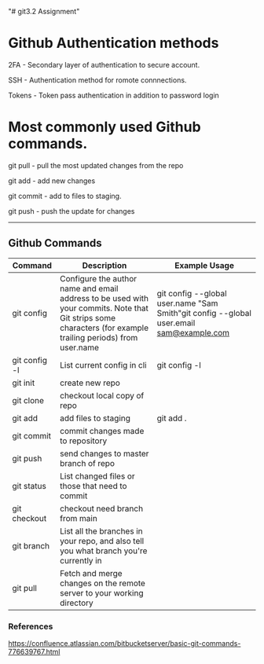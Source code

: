 "# git3.2 Assignment" 

# Github Authentication methods
2FA - Secondary layer of authentication to secure account.

SSH - Authentication method for romote connnections.

Tokens - Token pass authentication in addition to password login

# Most commonly used Github commands.
git pull - pull the most updated changes from the repo 

git add - add new changes 

git commit - add to files to staging.

git push - push the update for changes 

---

## Github Commands
| Command | Description | Example Usage |
| --- | --- | --- |
| git config | Configure the author name and email address to be used with your commits. Note that Git strips some characters (for example trailing periods) from user.name | git config --global user.name "Sam Smith"git config --global user.email sam@example.com |
| git config -l | List current config in cli | git config -l |
| git init | create new repo |
| git clone | checkout local copy of repo |
| git add | add files to staging | git add . |
| git commit | commit changes made to repository |
| git push | send changes to master branch of repo |
| git status | List changed files or those that need to commit |
| git checkout | checkout need branch from main |
| git branch | List all the branches in your repo, and also tell you what branch you're currently in |
| git pull | Fetch and merge changes on the remote server to your working directory |


### References
https://confluence.atlassian.com/bitbucketserver/basic-git-commands-776639767.html
